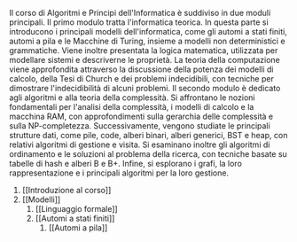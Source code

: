 Il corso di Algoritmi e Principi dell'Informatica è suddiviso in due moduli principali. Il primo modulo tratta l'informatica teorica. In questa parte si introducono i principali modelli dell'informatica, come gli automi a stati finiti, automi a pila e le Macchine di Turing, insieme a modelli non deterministici e grammatiche. Viene inoltre presentata la logica matematica, utilizzata per modellare sistemi e descriverne le proprietà. La teoria della computazione viene approfondita attraverso la discussione della potenza dei modelli di calcolo, della Tesi di Church e dei problemi indecidibili, con tecniche per dimostrare l'indecidibilità di alcuni problemi. Il secondo modulo è dedicato agli algoritmi e alla teoria della complessità. Si affrontano le nozioni fondamentali per l'analisi della complessità, i modelli di calcolo e la macchina RAM, con approfondimenti sulla gerarchia delle complessità e sulla NP-completezza. Successivamente, vengono studiate le principali strutture dati, come pile, code, alberi binari, alberi generici, BST e heap, con relativi algoritmi di gestione e visita. Si esaminano inoltre gli algoritmi di ordinamento e le soluzioni al problema della ricerca, con tecniche basate su tabelle di hash e alberi B e B+. Infine, si esplorano i grafi, la loro rappresentazione e i principali algoritmi per la loro gestione.

1. [[Introduzione al corso]]
2. [[Modelli]]
	1. [[Linguaggio formale]]
	2. [[Automi a stati finiti]]
		1. [[Automi a pila]]
